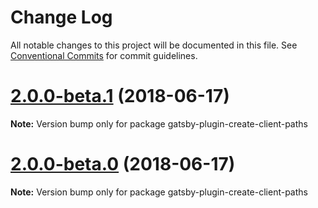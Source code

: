 # Change Log

All notable changes to this project will be documented in this file.
See [Conventional Commits](https://conventionalcommits.org) for commit guidelines.

<a name="2.0.0-beta.1"></a>
# [2.0.0-beta.1](https://github.com/gatsbyjs/gatsby/tree/master/packages/gatsby-plugin-create-client-paths/compare/gatsby-plugin-create-client-paths@2.0.0-beta.0...gatsby-plugin-create-client-paths@2.0.0-beta.1) (2018-06-17)

**Note:** Version bump only for package gatsby-plugin-create-client-paths





<a name="2.0.0-beta.0"></a>
# [2.0.0-beta.0](https://github.com/gatsbyjs/gatsby/tree/master/packages/gatsby-plugin-create-client-paths/compare/gatsby-plugin-create-client-paths@1.0.8...gatsby-plugin-create-client-paths@2.0.0-beta.0) (2018-06-17)

**Note:** Version bump only for package gatsby-plugin-create-client-paths
